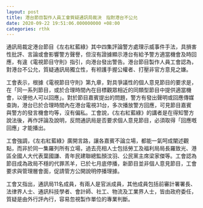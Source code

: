 ```yaml
---
layout: post
title: 港台節目製作人員工會質疑通訊局裁決　指對港台不公允
date: 2020-09-22 19:51:06.000000000 +08:00
categories: rthk
---
```


通訊局裁定港台節目《左右紅藍綠》其中四集評論警方處理示威事件手法，具損害性批評、言論或會影響警方聲譽，但沒有證據顯示港台有給予警方適當機會及時回應，有違《電視節目守則》指引，向港台發出警告。港台節目製作人員工會認為，對港台不公允，質疑通訊局獨立性，有袒護手握公權者、打壓非官方意見之嫌。

工會表示，根據《電視節目守則》第九章，對具爭議性的個人意見節目的要求是，在「同一系列節目，或於合理時間內在目標觀眾相近的同類型節目中提供適當機會，以便他人可以回應」。對於節目嘉賓提出的問題，警方有發出聲明或回應傳媒查詢，港台已於合理時間內在港台電視31台，多次播放警方回應，可見節目嘉賓與警方的發言機會均等，沒有偏私。工會說，《左右紅藍綠》的講者是在得知警方說法後，再作評論及說明，反問通訊局是否要求個人意見節目，必須取得「回應嘅回應」才能播出。

工會強調，《左右紅藍綠》廣開言路，讓各嘉賓不論立場，都能一氣呵成闡述觀點，而非於同一集羅列所有立場，過去亮相人士包括勞工及福利局局長羅致光、港區全國人大代表葉國謙、青年民建聯總監顏汶羽、公民黨主席梁家傑等。工會認為節目成為政局不穩的代罪羔羊，已於七月底停播，新節目並非個人意見節目，工會要求與管理層會面，促請管方公開說明停播理據。

工會又指出，通訊局11名成員，有兩人是官派成員，其他成員包括前審計署署長、法律界人士、通訊科技學者、會計師、社工、物流及工業界人士，皆由政府委任，質疑是由外行評內行，容易忽視製作單位的專業判斷。
